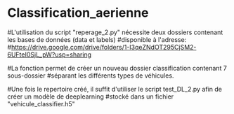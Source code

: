 # Classification_aerienne

#L'utilisation du script "reperage_2.py" nécessite deux dossiers contenant les bases de données (data et labels)
#disponible à l'adresse:
#https://drive.google.com/drive/folders/1-I3qeZNdOT295CjSM2-6UFteI0SjL_pW?usp=sharing

#La fonction permet de créer un nouveau dossier classification contenant 7 sous-dossier
#séparant les différents types de véhicules.

#Une fois le repertoire créé, il suffit d'utiliser le script test_DL_2.py afin de créer un modèle de deeplearning
#stocké dans un fichier "vehicule_classifier.h5"
